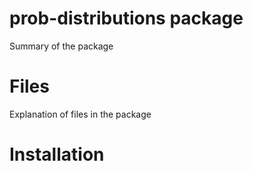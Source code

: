 # prob-distributions package

Summary of the package

# Files

Explanation of files in the package


# Installation